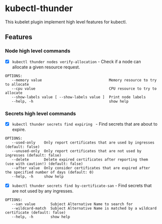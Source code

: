 # kubectl-thunder

This kubelet plugin implement high level features for kubectl.

## Features

### Node high level commands

- [x] `kubectl thunder nodes verify-allocation` - Check if a node can allocate a given resource request.

```
OPTIONS:
   --memory value                               Memory resource to try to allocate
   --cpu value                                  CPU resource to try to allocate
   --show-labels value [ --show-labels value ]  Print node labels
   --help, -h                                   show help
```

### Secrets high level commands

- [x] `kubectl thunder secrets find expiring ` - Find secrets that are about to expire.

```
OPTIONS:
   --used-only    Only report certificates that are used by ingresses (default: false)
   --unused-only  Only report certificates that are not used by ingresses (default: false)
   --delete       Delete expired certificates after reporting them (use with caution!) (default: false)
   --after value  Only consider certificates that are expired after the specified number of days (default: 0)
   --help, -h     show help
```

- [x] `kubectl thunder secrets find by-certificate-san` - Find secrets that are not used by any ingresses.

```
OPTIONS:
   --san value       Subject Alternative Name to search for
   --wildcard-match  Subject Alternative Name is matched by a wildcard certificate (default: false)
   --help, -h        show help
```